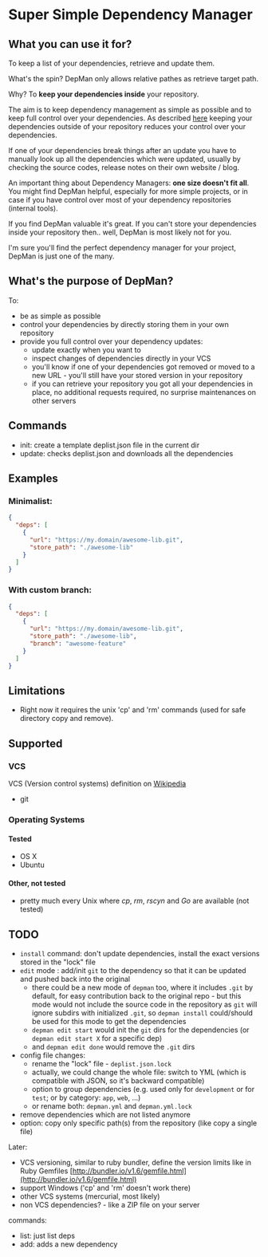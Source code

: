 Super Simple Dependency Manager
===================

## What you can use it for?

To keep a list of your dependencies, retrieve and update them.

What's the spin? DepMan only allows relative pathes as retrieve target path.

Why? To **keep your dependencies inside** your repository.

The aim is to keep dependency management as simple as possible and to keep full control over your dependencies.
As described [here](http://nathany.com/go-packages/) keeping your dependencies outside of your repository
reduces your control over your dependencies. 

If one of your dependencies break things after an update you have
to manually look up all the dependencies which were updated,
usually by checking the source codes, release notes on their own website / blog.

An important thing about Dependency Managers: **one size doesn't fit all**.
You might find DepMan helpful, especially for more simple projects, or
in case if you have control over most of your dependency repositories (internal tools).

If you find DepMan valuable it's great. If you can't store your dependencies inside your repository
then.. well, DepMan is most likely not for you.

I'm sure you'll find the perfect dependency manager for your project,
DepMan is just one of the many.


## What's the purpose of DepMan?

To:

* be as simple as possible
* control your dependencies by directly storing them in your own repository
* provide you full control over your dependency updates:
    * update exactly when you want to
    * inspect changes of dependencies directly in your VCS
    * you'll know if one of your dependencies got removed or moved to a new URL - you'll still have your stored version in your repository
    * if you can retrieve your repository you got all your dependencies in place, no additional requests required, no surprise maintenances on other servers


## Commands

* init: create a template deplist.json file in the current dir
* update: checks deplist.json and downloads all the dependencies

## Examples

### Minimalist:
```JSON
{
  "deps": [
    {
      "url": "https://my.domain/awesome-lib.git",
      "store_path": "./awesome-lib"
    }
  ]
}
```

### With custom branch:
```JSON
{
  "deps": [
    {
      "url": "https://my.domain/awesome-lib.git",
      "store_path": "./awesome-lib",
      "branch": "awesome-feature"
    }
  ]
}
```

## Limitations

* Right now it requires the unix 'cp' and 'rm' commands (used for safe directory copy and remove).

## Supported

### VCS

VCS (Version control systems) definition on [Wikipedia](http://en.wikipedia.org/wiki/Revision_control)

* git

### Operating Systems

#### Tested
* OS X
* Ubuntu

#### Other, not tested

* pretty much every Unix where *cp*, *rm*, *rscyn* and *Go* are available (not tested)

## TODO

* `install` command: don't update dependencies, install the exact versions stored in the "lock" file
* `edit` mode : add/init `git` to the dependency so that it can be updated and pushed back into the original
  * there could be a new mode of `depman` too, where it includes `.git` by default, for easy contribution back to the original repo - but this mode would not include the source code in the repository as `git` will ignore subdirs with initialized `.git`, so `depman install` could/should be used for this mode to get the dependencies
  * `depman edit start` would init the `git` dirs for the dependencies (or `depman edit start X` for a specific dep)
  * and `depman edit done` would remove the `.git` dirs
* config file changes:
   * rename the "lock" file - `deplist.json.lock`
   * actually, we could change the whole file: switch to YML (which is compatible with JSON, so it's backward compatible)
   * option to group dependencies (e.g. used only for `development` or for `test`; or by category: `app`, `web`, ...)
   * or rename both: `depman.yml` and `depman.yml.lock`
* remove dependencies which are not listed anymore
* option: copy only specific path(s) from the repository (like copy a single file)

Later:

* VCS versioning, similar to ruby bundler, define the version limits like in Ruby Gemfiles [http://bundler.io/v1.6/gemfile.html](http://bundler.io/v1.6/gemfile.html)
* support Windows ('cp' and 'rm' doesn't work there)
* other VCS systems (mercurial, most likely)
* non VCS dependencies? - like a ZIP file on your server

commands:

* list: just list deps
* add: adds a new dependency
